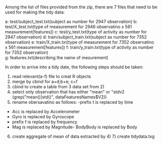 Among the list of files provided from the zip, there are 7 files that need to be used for making the tidy data: 

  a: test/subject_test.txt(subject as number for 2947 observation) 
  b: test/X_test.txt(type of measurement for 2946 observatino x 561 measurement[features]) 
  c: test/y_test.txt(type of activity as number for 2947 observation) 
  d: train/subject_train.txt(subject as number for 7352 observation) 
  e: train/X_train.txt(type of measurement for 7352 observatino x 561 measurement[features]) 
  f: train/y_train.txt(type of activity as number for 7352 observation)  
  g: features.txt(describing the name of mesurement)

In order to arrive into a tidy date, the following steps should be taken:  

1) read relevant(a-f) file to creat R objects  
2) merge by cbind for a+d;b+e; c+f  
3) cbind to create a table from 3 data set from 2)  
4) select only observation that has either "mean" or "stdv2 (grep("mean\(\)|std\(\)", dataFeaturesNames$V2))  
5) rename obersavatino as follows:
-prefix t  is replaced by  time
- Acc is replaced by Accelerometer
- Gyro is replaced by Gyroscope
- prefix f is replaced by frequency
- Mag is replaced by Magnitude- BodyBody is replaced by Body

6) create aggregate of mean of data extracted by 4)  7) create tidydata.txg
